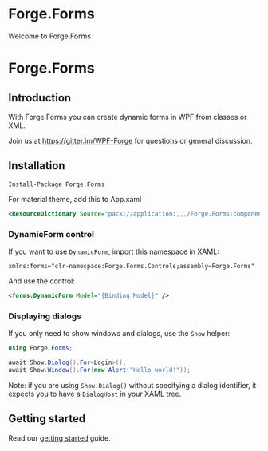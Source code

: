 # Forge.Forms

Welcome to Forge.Forms

# Forge.Forms

## Introduction

With Forge.Forms you can create dynamic forms in WPF from classes or XML.

Join us at https://gitter.im/WPF-Forge for questions or general discussion.

## Installation

```
Install-Package Forge.Forms
```

For material theme, add this to App.xaml

```xml
<ResourceDictionary Source="pack://application:,,,/Forge.Forms;component/Themes/Material.xaml" />
```

### DynamicForm control

If you want to use `DynamicForm`, import this namespace in XAML:

```
xmlns:forms="clr-namespace:Forge.Forms.Controls;assembly=Forge.Forms"
```

And use the control:

```xml
<forms:DynamicForm Model="{Binding Model}" />
```

### Displaying dialogs

If you only need to show windows and dialogs, use the `Show` helper:

```csharp
using Forge.Forms;

await Show.Dialog().For<Login>();
await Show.Window().For(new Alert("Hello world!"));
```

Note: if you are using `Show.Dialog()` without specifying a dialog identifier, it expects you to have a `DialogHost` in your XAML tree.

## Getting started

Read our [getting started](guides/getting-started.md) guide.
